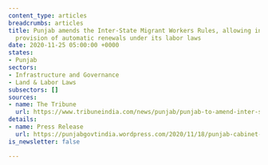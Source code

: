 ```yaml
---
content_type: articles
breadcrumbs: articles
title: Punjab amends the Inter-State Migrant Workers Rules, allowing industries the
  provision of automatic renewals under its labor laws
date: 2020-11-25 05:00:00 +0000
states:
- Punjab
sectors:
- Infrastructure and Governance
- Land & Labor Laws
subsectors: []
sources:
- name: The Tribune
  url: https://www.tribuneindia.com/news/punjab/punjab-to-amend-inter-state-migrant-rules-to-avail-2-pc-additional-borrowings-172213
details:
- name: Press Release
  url: https://punjabgovtindia.wordpress.com/2020/11/18/punjab-cabinet-okays-amendents-to-inter-state-migrant-workers-rules-to-avail-additional-central-borrowing-of-2-of-gsdp/
is_newsletter: false

---
```

